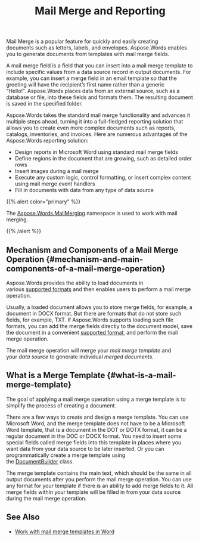 ﻿---
title: Mail Merge and Reporting
type: docs
description: "Mail Merge is a popular feature for quickly creating documents. Aspose.Words for C++ takes the standard mail merge functionality and advances it many steps ahead, turning it into a full-fledged reporting solution that enables you to create even more complex documents such as reports, catalogs, inventories, and invoices."
keywords: "how to use mail merge c++"
weight: 30
url: /cpp/mail-merge-and-reporting/
---

Mail Merge is a popular feature for quickly and easily creating documents such as letters, labels, and envelopes. Aspose.Words enables you to generate documents from templates with mail merge fields.

A mail merge field is a field that you can insert into a mail merge template to include specific values from a data source record in output documents. For example, you can insert a merge field in an email template so that the greeting will have the recipient’s first name rather than a generic “Hello!”. Aspose.Words places data from an external source, such as a database or file, into these fields and formats them. The resulting document is saved in the specified folder.

Aspose.Words takes the standard mail merge functionality and advances it multiple steps ahead, turning it into a full-fledged reporting solution that allows you to create even more complex documents such as reports, catalogs, inventories, and invoices. Here are numerous advantages of the Aspose.Words reporting solution:

- Design reports in Microsoft Word using standard mail merge fields
- Define regions in the document that are growing, such as detailed order rows
- Insert images during a mail merge
- Execute any custom logic, control formatting, or insert complex content using mail merge event handlers
- Fill in documents with data from any type of data source

{{% alert color="primary" %}}

The [Aspose.Words.MailMerging](https://apireference.aspose.com/words/cpp/namespace/aspose.words.mail_merging/) namespace is used to work with mail merging.

{{% /alert %}}

## Mechanism and Components of a Mail Merge Operation {#mechanism-and-main-components-of-a-mail-merge-operation}

Aspose.Words provides the ability to load documents in various [supported formats](https://apireference.aspose.com/words/cpp/namespace/aspose.words#loadformat) and then enables users to perform a mail merge operation.

Usually, a loaded document allows you to store merge fields, for example, a document in DOCX format. But there are formats that do not store such fields, for example, TXT. If Aspose.Words supports loading such file formats, you can add the merge fields directly to the document model, save the document in a convenient [supported format](https://apireference.aspose.com/words/cpp/namespace/aspose.words#a115f4c887d1fbaa2cbe273d422f7e847), and perform the mail merge operation.

The mail merge operation will merge your *mail merge template* and your *data source* to generate individual *merged documents*.

## What is a Merge Template {#what-is-a-mail-merge-template}

The goal of applying a mail merge operation using a merge template is to simplify the process of creating a document.

There are a few ways to create and design a merge template. You can use Microsoft Word, and the merge template does not have to be a Microsoft Word template, that is a document in the DOT or DOTX format, it can be a regular document in the DOC or DOCX format. You need to insert some special fields called merge fields into this template in places where you want data from your data source to be later inserted. Or you can programmatically create a merge template using the [DocumentBuilder](https://apireference.aspose.com/words/cpp/class/aspose.words.document_builder) class.

The merge template contains the main text, which should be the same in all output documents after you perform the mail merge operation. You can use any format for your template if there is an ability to add merge fields to it. All merge fields within your template will be filled in from your data source during the mail merge operation.


## See Also

- [Work with mail merge templates in Word](https://docs.microsoft.com/en-us/power-platform/admin/work-mail-merge-templates)
